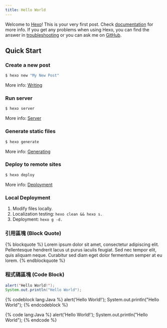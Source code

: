 ```yaml
---
title: Hello World
---
```

Welcome to [Hexo](https://hexo.io/)! This is your very first post. Check [documentation](https://hexo.io/docs/) for more info. If you get any problems when using Hexo, you can find the answer in [troubleshooting](https://hexo.io/docs/troubleshooting.html) or you can ask me on [GitHub](https://github.com/hexojs/hexo/issues).

## Quick Start

### Create a new post

``` bash
$ hexo new "My New Post"
```

More info: [Writing](https://hexo.io/docs/writing.html)

### Run server

``` bash
$ hexo server
```

More info: [Server](https://hexo.io/docs/server.html)

### Generate static files

``` bash
$ hexo generate
```

More info: [Generating](https://hexo.io/docs/generating.html)

### Deploy to remote sites

``` bash
$ hexo deploy
```

More info: [Deployment](https://hexo.io/docs/one-command-deployment.html)

### Local Deployment

1. Modify files locally.
2. Localization testing: ```hexo clean && hexo s.```
3. Deployment: ```hexo g -d.```

### 引用區塊 (Block Quote)

{% blockquote %}
Lorem ipsum dolor sit amet, consectetur adipiscing elit. Pellentesque hendrerit lacus ut purus iaculis feugiat. Sed nec tempor elit, quis aliquam neque. Curabitur sed diam eget dolor fermentum semper at eu lorem.
{% endblockquote %}

### 程式碼區塊 (Code Block)
``` Java
alert('Hello World!');
System.out.println("Hello World");
```

{% codeblock lang:Java %}
alert('Hello World!');
System.out.println("Hello World");
{% endcodeblock %}

{% code lang:Java %}
alert('Hello World!');
System.out.println("Hello World");
{% endcode %}

